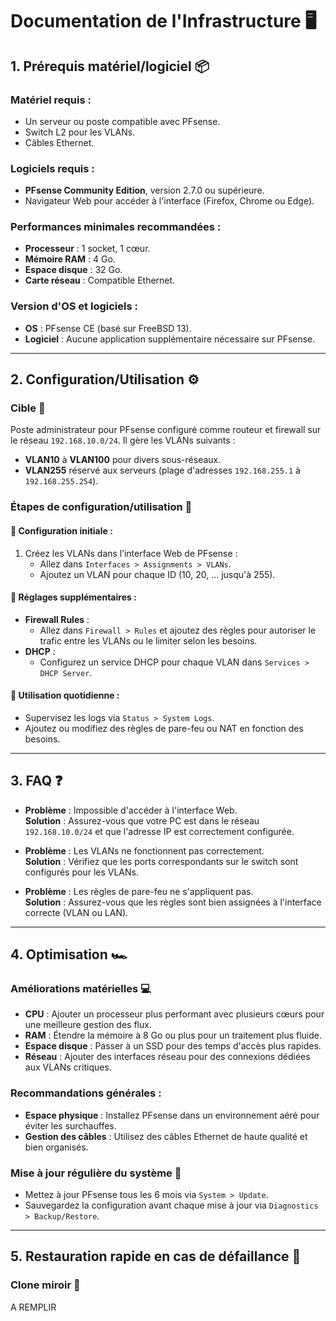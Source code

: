 # Documentation de l'Infrastructure 🖥️

## 1. Prérequis matériel/logiciel 📦

### Matériel requis :
- Un serveur ou poste compatible avec PFsense.
- Switch L2 pour les VLANs.
- Câbles Ethernet.

### Logiciels requis :
- **PFsense Community Edition**, version 2.7.0 ou supérieure.
- Navigateur Web pour accéder à l'interface (Firefox, Chrome ou Edge).

### Performances minimales recommandées :
- **Processeur** : 1 socket, 1 cœur.
- **Mémoire RAM** : 4 Go.
- **Espace disque** : 32 Go.
- **Carte réseau** : Compatible Ethernet.

### Version d'OS et logiciels :
- **OS** : PFsense CE (basé sur FreeBSD 13).
- **Logiciel** : Aucune application supplémentaire nécessaire sur PFsense.

---

## 2. Configuration/Utilisation ⚙️

### Cible 🎯
Poste administrateur pour PFsense configuré comme routeur et firewall sur le réseau `192.168.10.0/24`. Il gère les VLANs suivants :
- **VLAN10** à **VLAN100** pour divers sous-réseaux.
- **VLAN255** réservé aux serveurs (plage d'adresses `192.168.255.1` à `192.168.255.254`).

### Étapes de configuration/utilisation 🔧

#### 📸 Configuration initiale :
1. Créez les VLANs dans l’interface Web de PFsense :
   - Allez dans `Interfaces > Assignments > VLANs`.
   - Ajoutez un VLAN pour chaque ID (10, 20, ... jusqu'à 255).

#### 📸 Réglages supplémentaires :
- **Firewall Rules** :
  - Allez dans `Firewall > Rules` et ajoutez des règles pour autoriser le trafic entre les VLANs ou le limiter selon les besoins.
- **DHCP** :
  - Configurez un service DHCP pour chaque VLAN dans `Services > DHCP Server`.

#### 📸 Utilisation quotidienne :
- Supervisez les logs via `Status > System Logs`.
- Ajoutez ou modifiez des règles de pare-feu ou NAT en fonction des besoins.

---

## 3. FAQ ❓

- **Problème** : Impossible d'accéder à l'interface Web.  
  **Solution** : Assurez-vous que votre PC est dans le réseau `192.168.10.0/24` et que l'adresse IP est correctement configurée.

- **Problème** : Les VLANs ne fonctionnent pas correctement.  
  **Solution** : Vérifiez que les ports correspondants sur le switch sont configurés pour les VLANs.

- **Problème** : Les règles de pare-feu ne s'appliquent pas.  
  **Solution** : Assurez-vous que les règles sont bien assignées à l'interface correcte (VLAN ou LAN).

---

## 4. Optimisation 🏎️

### Améliorations matérielles 💻
- **CPU** : Ajouter un processeur plus performant avec plusieurs cœurs pour une meilleure gestion des flux.
- **RAM** : Étendre la mémoire à 8 Go ou plus pour un traitement plus fluide.
- **Espace disque** : Passer à un SSD pour des temps d'accès plus rapides.
- **Réseau** : Ajouter des interfaces réseau pour des connexions dédiées aux VLANs critiques.

### Recommandations générales :
- **Espace physique** : Installez PFsense dans un environnement aéré pour éviter les surchauffes.
- **Gestion des câbles** : Utilisez des câbles Ethernet de haute qualité et bien organisés.

### Mise à jour régulière du système 🔄
- Mettez à jour PFsense tous les 6 mois via `System > Update`.
- Sauvegardez la configuration avant chaque mise à jour via `Diagnostics > Backup/Restore`.

---

## 5. Restauration rapide en cas de défaillance 🔄

### Clone miroir 💾

A REMPLIR
